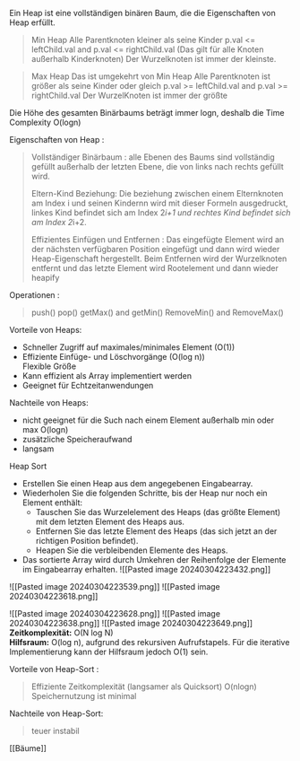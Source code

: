 Ein Heap ist eine vollständigen binären Baum, die die Eigenschaften von Heap erfüllt.

> Min Heap
> Alle Parentknoten kleiner als seine Kinder
> 	p.val <= leftChild.val and p.val <= rightChild.val (Das gilt für alle Knoten außerhalb Kinderknoten)
> Der Wurzelknoten ist immer der kleinste.
> 


>Max Heap
>Das ist umgekehrt von Min Heap
>Alle Parentknoten ist größer als seine Kinder oder gleich
>	p.val >= leftChild.val and p.val >= rightChild.val
>Der WurzelKnoten ist immer der größte


Die Höhe des gesamten Binärbaums beträgt immer logn, deshalb die Time Complexity O(logn)



Eigenschaften von Heap : 
> Vollständiger Binärbaum : alle Ebenen des Baums sind vollständig gefüllt außerhalb der letzten Ebene, die von links nach rechts gefüllt wird.
> 
> Eltern-Kind Beziehung: Die beziehung zwischen einem Elternknoten am Index i und seinen Kindernn wird  mit dieser Formeln ausgedruckt, linkes Kind befindet sich am Index 2*i+1 und rechtes Kind befindet sich am Index 2*i+2.
> 
> Effizientes Einfügen und Entfernen : Das eingefügte Element wird an der nächsten verfügbaren Position eingefügt und dann wird wieder Heap-Eigenschaft hergestellt.
> Beim Entfernen wird der Wurzelknoten entfernt und das letzte Element wird Rootelement und dann wieder heapify



Operationen : 
> push()
> pop()
> getMax() and getMin()
> RemoveMin() and RemoveMax()


Vorteile von Heaps:

- Schneller Zugriff auf maximales/minimales Element (O(1))
- Effiziente Einfüge- und Löschvorgänge (O(log n))  
    Flexible Größe
- Kann effizient als Array implementiert werden
- Geeignet für Echtzeitanwendungen

Nachteile von Heaps:
- nicht geeignet für die Such nach einem Element außerhalb min oder max O(logn)
- zusätzliche Speicheraufwand
- langsam


Heap Sort
- Erstellen Sie einen Heap aus dem angegebenen Eingabearray.
- Wiederholen Sie die folgenden Schritte, bis der Heap nur noch ein Element enthält:
    - Tauschen Sie das Wurzelelement des Heaps (das größte Element) mit dem letzten Element des Heaps aus.
    - Entfernen Sie das letzte Element des Heaps (das sich jetzt an der richtigen Position befindet).
    - Heapen Sie die verbleibenden Elemente des Heaps.
- Das sortierte Array wird durch Umkehren der Reihenfolge der Elemente im Eingabearray erhalten.
![[Pasted image 20240304223432.png]]

![[Pasted image 20240304223539.png]]
![[Pasted image 20240304223618.png]]

![[Pasted image 20240304223628.png]]
![[Pasted image 20240304223638.png]]
![[Pasted image 20240304223649.png]]
****Zeitkomplexität:**** O(N log N)  
****Hilfsraum:**** O(log n), aufgrund des rekursiven Aufrufstapels. Für die iterative Implementierung kann der Hilfsraum jedoch O(1) sein.

Vorteile von Heap-Sort :
>Effiziente Zeitkomplexität (langsamer als Quicksort) O(nlogn)
>Speichernutzung ist minimal

Nachteile von Heap-Sort:
>teuer
>instabil





[[Bäume]]